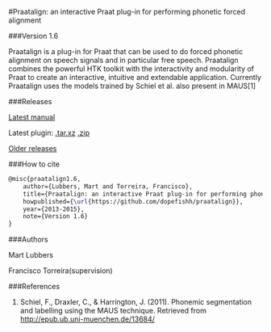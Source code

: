 #Praatalign: an interactive Praat plug-in for performing phonetic forced alignment

###Version 1.6

Praatalign is a plug-in for Praat that can be used to do forced phonetic
alignment on speech signals and in particular free speech. Praatalign combines
the powerful HTK toolkit with the interactivity and modularity of Praat to
create an interactive, intuitive and extendable application. Currently
Praatalign uses the models trained by Schiel et al. also present in MAUS\[1\]

###Releases

[Latest manual](https://github.com/dopefishh/praatalign/releases/download/v1.6/book_1.6.pdf)

Latest plugin:
[.tar.xz](https://github.com/dopefishh/praatalign/releases/download/v1.6/praatalign_1.6.tar.xz)
[.zip](https://github.com/dopefishh/praatalign/releases/download/v1.6/praatalign_1.6.zip)

[Older releases](https://github.com/dopefishh/praatalign/releases)

###How to cite

```tex
@misc{praatalign1.6,
	author={Lubbers, Mart and Torreira, Francisco},
	title={Praatalign: an interactive Praat plug-in for performing phonetic forced alignment},
	howpublished={\url{https://github.com/dopefishh/praatalign}},
	year={2013-2015},
	note={Version 1.6}
}
```

###Authors

Mart Lubbers

Francisco Torreira(supervision)

###References
1. Schiel, F., Draxler, C., & Harrington, J. (2011). Phonemic segmentation and labelling using the MAUS technique. Retrieved from http://epub.ub.uni-muenchen.de/13684/
